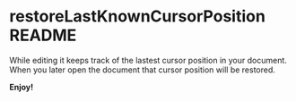 # restoreLastKnownCursorPosition README

While editing it keeps track of the lastest cursor position in your document. When you later open the document that cursor position will
be restored.


**Enjoy!**
